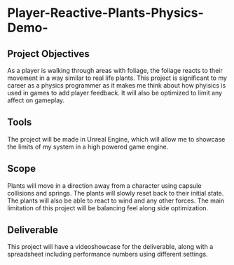 # Player-Reactive-Plants-Physics-Demo-

## Project Objectives
As a player is walking through areas with foliage, the foliage reacts to their movement in a way similar to real life plants.
This project is significant to my career as a physics programmer as it makes me think about how phyisics is used in games to add player feedback. It will also be optimized to limit any affect on gameplay. 

## Tools
The project will be made in Unreal Engine, which will allow me to showcase the limits of my system in a high powered game engine. 

## Scope
Plants will move in a direction away from a character using capsule collisions and springs. The plants will slowly reset back to their initial state. The plants will also be able to react to wind and any other forces. The main limitation of this project will be balancing feel along side optimization. 

## Deliverable
This project will have a videoshowcase for the deliverable, along with a spreadsheet including performance numbers using different settings. 
